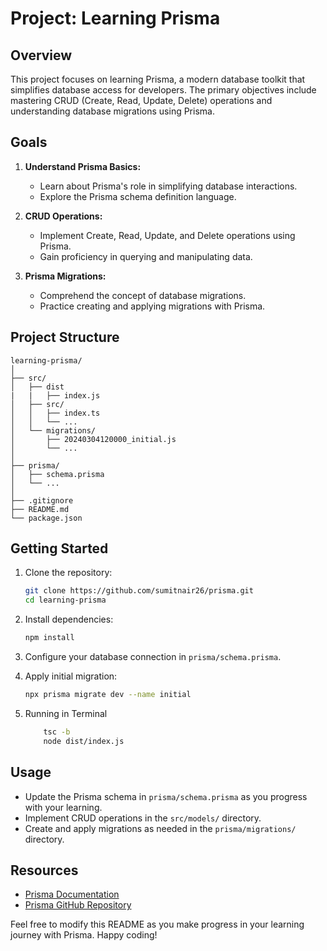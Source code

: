 # Project: Learning Prisma

## Overview
This project focuses on learning Prisma, a modern database toolkit that simplifies database access for developers. The primary objectives include mastering CRUD (Create, Read, Update, Delete) operations and understanding database migrations using Prisma.

## Goals
1. **Understand Prisma Basics:**
   - Learn about Prisma's role in simplifying database interactions.
   - Explore the Prisma schema definition language.

2. **CRUD Operations:**
   - Implement Create, Read, Update, and Delete operations using Prisma.
   - Gain proficiency in querying and manipulating data.

3. **Prisma Migrations:**
   - Comprehend the concept of database migrations.
   - Practice creating and applying migrations with Prisma.

## Project Structure
```
learning-prisma/
│
├── src/
│   ├── dist
|   |   ├── index.js
│   ├── src/
│   │   ├── index.ts
│   │   └── ...
│   └── migrations/
│       ├── 20240304120000_initial.js
│       └── ...
│
├── prisma/
│   ├── schema.prisma
│   └── ...
│
├── .gitignore
├── README.md
└── package.json
```

## Getting Started
1. Clone the repository:
   ```bash
   git clone https://github.com/sumitnair26/prisma.git
   cd learning-prisma
   ```

2. Install dependencies:
   ```bash
   npm install
   ```

3. Configure your database connection in `prisma/schema.prisma`.

4. Apply initial migration:
   ```bash
   npx prisma migrate dev --name initial
   ```
5. Running in Terminal
    ```bash
        tsc -b
        node dist/index.js
   ```

## Usage
- Update the Prisma schema in `prisma/schema.prisma` as you progress with your learning.
- Implement CRUD operations in the `src/models/` directory.
- Create and apply migrations as needed in the `prisma/migrations/` directory.

## Resources
- [Prisma Documentation](https://www.prisma.io/docs/)
- [Prisma GitHub Repository](https://github.com/prisma/prisma)

Feel free to modify this README as you make progress in your learning journey with Prisma. Happy coding!
